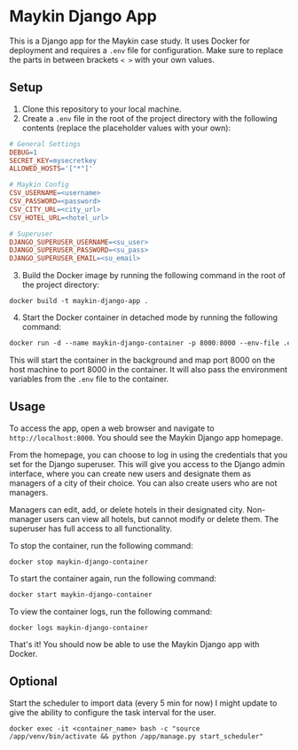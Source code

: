 Maykin Django App
=================

This is a Django app for the Maykin case study. It uses Docker for deployment and requires a `.env` file for configuration.
Make sure to replace the parts in between brackets `< >` with your own values. 

Setup
-----

1. Clone this repository to your local machine.
2. Create a `.env` file in the root of the project directory with the following contents (replace the placeholder values with your own):
```makefile
# General Settings
DEBUG=1
SECRET_KEY=mysecretkey
ALLOWED_HOSTS='["*"]'

# Maykin Config
CSV_USERNAME=<username>
CSV_PASSWORD=<password>
CSV_CITY_URL=<city_url>
CSV_HOTEL_URL=<hotel_url>

# Superuser
DJANGO_SUPERUSER_USERNAME=<su_user>
DJANGO_SUPERUSER_PASSWORD=<su_pass>
DJANGO_SUPERUSER_EMAIL=<su_email>
```
3. Build the Docker image by running the following command in the root of the project directory:
```
docker build -t maykin-django-app .
```
4. Start the Docker container in detached mode by running the following command:
```css
docker run -d --name maykin-django-container -p 8000:8000 --env-file .env maykin-django-app
```
This will start the container in the background and map port 8000 on the host machine to port 8000 in the container. It will also pass the environment variables from the `.env` file to the container.

Usage
-----

To access the app, open a web browser and navigate to `http://localhost:8000`. You should see the Maykin Django app homepage.

From the homepage, you can choose to log in using the credentials that you set for the Django superuser. This will give you access to the Django admin interface, where you can create new users and designate them as managers of a city of their choice. You can also create users who are not managers.

Managers can edit, add, or delete hotels in their designated city. Non-manager users can view all hotels, but cannot modify or delete them. The superuser has full access to all functionality.


To stop the container, run the following command:
```
docker stop maykin-django-container
```
To start the container again, run the following command:
```css
docker start maykin-django-container
```
To view the container logs, run the following command:
```
docker logs maykin-django-container
```
That's it! You should now be able to use the Maykin Django app with Docker.

Optional
--------

Start the scheduler to import data (every 5 min for now)
I might update to give the ability to configure the task interval for the user.

```
docker exec -it <container_name> bash -c "source /app/venv/bin/activate && python /app/manage.py start_scheduler"
```
